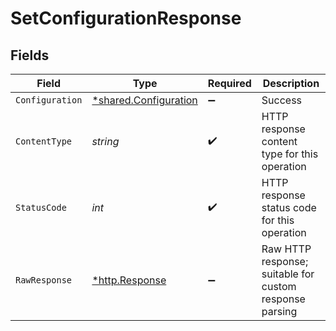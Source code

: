 # SetConfigurationResponse


## Fields

| Field                                                         | Type                                                          | Required                                                      | Description                                                   |
| ------------------------------------------------------------- | ------------------------------------------------------------- | ------------------------------------------------------------- | ------------------------------------------------------------- |
| `Configuration`                                               | [*shared.Configuration](../../models/shared/configuration.md) | :heavy_minus_sign:                                            | Success                                                       |
| `ContentType`                                                 | *string*                                                      | :heavy_check_mark:                                            | HTTP response content type for this operation                 |
| `StatusCode`                                                  | *int*                                                         | :heavy_check_mark:                                            | HTTP response status code for this operation                  |
| `RawResponse`                                                 | [*http.Response](https://pkg.go.dev/net/http#Response)        | :heavy_minus_sign:                                            | Raw HTTP response; suitable for custom response parsing       |
